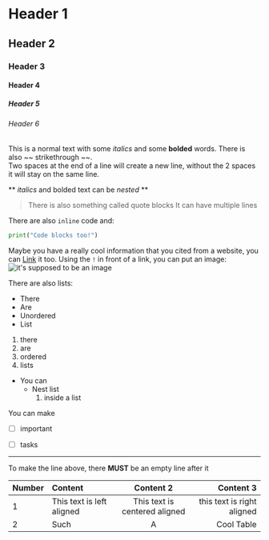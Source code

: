 # Header 1
## Header 2
### Header 3
#### Header 4
##### Header 5
###### Header 6

This is a normal text with some _italics_ and some **bolded** words. There is also ~~ strikethrough ~~.  
Two spaces at the end of a line will create a new line, without the 2 spaces it will stay on the same line.

** _italics_ and bolded text can be _nested_ **

> There is also something called quote blocks
> It can have multiple lines

There are also `inline` code and:

```py
print("Code blocks too!")

```

Maybe you have a really cool information that you cited from a website, you can [Link](https://youtube.com) it too.
Using the `!` in front of a link, you can put an image:
![it's supposed to be an image](https://myoctocat.com/assets/images/base-octocat.svg)

There are also lists:

- There
- Are
- Unordered
- List

1. there
2. are
3. ordered
4. lists

- You can
    - Nest list
        1. inside a list

You can make

- [ ] important
- [ ] tasks


<!-- Comments need to be hidden -->


---

To make the line above, there __MUST__ be an empty line after it

| Number | Content | Content 2 | Content 3|
| - | :-- | :-: | --: |
| 1 | This text is left aligned | This text is centered aligned | this text is right aligned |
| 2 | Such | A | Cool Table |
